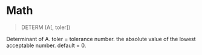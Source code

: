 # Math

> DETERM (A[, toler])

Determinant of A. toler = tolerance number. the absolute value of the lowest acceptable number. default = 0.

